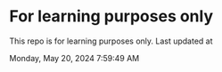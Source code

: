 # For learning purposes only
This repo is for learning purposes only.
Last updated at

Monday, May 20, 2024 7:59:49 AM


